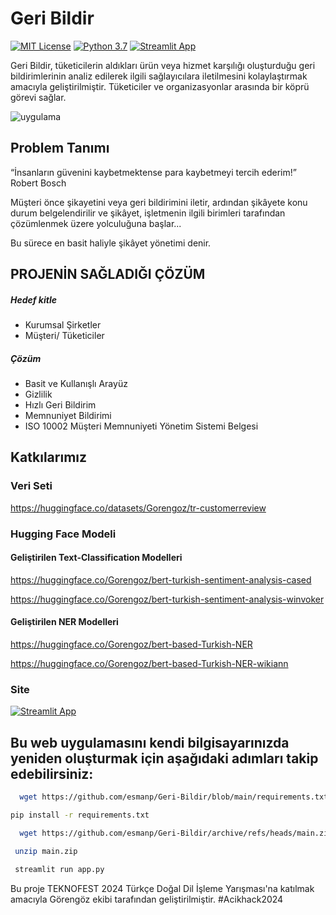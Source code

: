 
# Geri Bildir

[![MIT License](https://img.shields.io/badge/License-MIT-green.svg)](https://choosealicense.com/licenses/mit/)
[![Python 3.7](https://img.shields.io/badge/python-3.7-blue.svg)](https://www.python.org/downloads/release/python-370/)
[![Streamlit App](https://docs.streamlit.io/logo.svg)](https://docs.streamlit.io)


Geri Bildir, tüketicilerin aldıkları ürün veya hizmet karşılığı oluşturduğu geri bildirimlerinin analiz edilerek ilgili sağlayıcılara iletilmesini kolaylaştırmak amacıyla geliştirilmiştir. Tüketiciler ve organizasyonlar arasında bir köprü görevi sağlar.

![uygulama](https://github.com/esmanp/gorengoz2024/blob/main/uygulama.png?raw=true)

## Problem Tanımı

“İnsanların güvenini kaybetmektense para kaybetmeyi tercih ederim!”
Robert Bosch

Müşteri önce şikayetini veya geri bildirimini iletir, ardından şikâyete konu durum belgelendirilir ve şikâyet, işletmenin ilgili birimleri tarafından çözümlenmek üzere yolculuğuna başlar...

Bu sürece en basit haliyle şikâyet yönetimi denir.

## PROJENİN SAĞLADIĞI ÇÖZÜM

##### Hedef kitle
- Kurumsal Şirketler
- Müşteri/ Tüketiciler

##### Çözüm
- Basit ve Kullanışlı Arayüz
- Gizlilik
- Hızlı Geri Bildirim
- Memnuniyet Bildirimi
- ISO 10002 Müşteri Memnuniyeti Yönetim Sistemi Belgesi

## Katkılarımız

### Veri Seti

https://huggingface.co/datasets/Gorengoz/tr-customerreview

### Hugging Face Modeli

#### Geliştirilen Text-Classification Modelleri

https://huggingface.co/Gorengoz/bert-turkish-sentiment-analysis-cased

https://huggingface.co/Gorengoz/bert-turkish-sentiment-analysis-winvoker

#### Geliştirilen NER Modelleri

https://huggingface.co/Gorengoz/bert-based-Turkish-NER

https://huggingface.co/Gorengoz/bert-based-Turkish-NER-wikiann

### Site 

[![Streamlit App](https://static.streamlit.io/badges/streamlit_badge_black_white.svg)](https://geri-bildir.streamlit.app/)
  

## Bu web uygulamasını kendi bilgisayarınızda yeniden oluşturmak için aşağıdaki adımları takip edebilirsiniz: 

```bash
  wget https://github.com/esmanp/Geri-Bildir/blob/main/requirements.txt

```

```bash
pip install -r requirements.txt
```

```bash
  wget https://github.com/esmanp/Geri-Bildir/archive/refs/heads/main.zip
```

```bash
 unzip main.zip
```

```bash
 streamlit run app.py
```

Bu proje TEKNOFEST 2024 Türkçe Doğal Dil İşleme Yarışması'na katılmak amacıyla Görengöz ekibi tarafından geliştirilmiştir. #Acikhack2024
    


  
